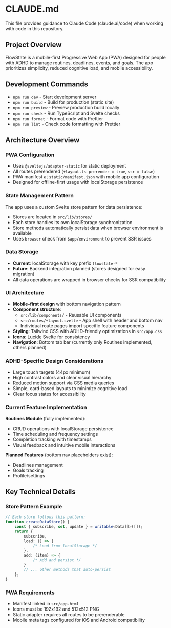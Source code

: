 # CLAUDE.md

This file provides guidance to Claude Code (claude.ai/code) when working with code in this repository.

## Project Overview

FlowState is a mobile-first Progressive Web App (PWA) designed for people with ADHD to manage routines, deadlines, events, and goals. The app prioritizes simplicity, reduced cognitive load, and mobile accessibility.

## Development Commands

- `npm run dev` - Start development server
- `npm run build` - Build for production (static site)
- `npm run preview` - Preview production build locally
- `npm run check` - Run TypeScript and Svelte checks
- `npm run format` - Format code with Prettier
- `npm run lint` - Check code formatting with Prettier

## Architecture Overview

### PWA Configuration

- Uses `@sveltejs/adapter-static` for static deployment
- All routes prerendered (`+layout.ts`: `prerender = true`, `ssr = false`)
- PWA manifest at `static/manifest.json` with mobile app configuration
- Designed for offline-first usage with localStorage persistence

### State Management Pattern

The app uses a custom Svelte store pattern for data persistence:

- Stores are located in `src/lib/stores/`
- Each store handles its own localStorage synchronization
- Store methods automatically persist data when browser environment is available
- Uses `browser` check from `$app/environment` to prevent SSR issues

### Data Storage

- **Current**: localStorage with key prefix `flowstate-*`
- **Future**: Backend integration planned (stores designed for easy migration)
- All data operations are wrapped in browser checks for SSR compatibility

### UI Architecture

- **Mobile-first design** with bottom navigation pattern
- **Component structure**:
  - `src/lib/components/` - Reusable UI components
  - `src/routes/+layout.svelte` - App shell with header and bottom nav
  - Individual route pages import specific feature components
- **Styling**: Tailwind CSS with ADHD-friendly optimizations in `src/app.css`
- **Icons**: Lucide Svelte for consistency
- **Navigation**: Bottom tab bar (currently only Routines implemented, others planned)

### ADHD-Specific Design Considerations

- Large touch targets (44px minimum)
- High contrast colors and clear visual hierarchy
- Reduced motion support via CSS media queries
- Simple, card-based layouts to minimize cognitive load
- Clear focus states for accessibility

### Current Feature Implementation

**Routines Module** (fully implemented):

- CRUD operations with localStorage persistence
- Time scheduling and frequency settings
- Completion tracking with timestamps
- Visual feedback and intuitive mobile interactions

**Planned Features** (bottom nav placeholders exist):

- Deadlines management
- Goals tracking
- Profile/settings

## Key Technical Details

### Store Pattern Example

```typescript
// Each store follows this pattern:
function createDataStore() {
	const { subscribe, set, update } = writable<Data[]>([]);
	return {
		subscribe,
		load: () => {
			/* Load from localStorage */
		},
		add: (item) => {
			/* Add and persist */
		}
		// ... other methods that auto-persist
	};
}
```

### PWA Requirements

- Manifest linked in `src/app.html`
- Icons must be 192x192 and 512x512 PNG
- Static adapter requires all routes to be prerenderable
- Mobile meta tags configured for iOS and Android compatibility
